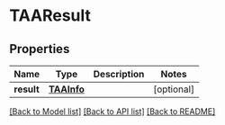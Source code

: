 # TAAResult

## Properties
Name | Type | Description | Notes
------------ | ------------- | ------------- | -------------
**result** | [**TAAInfo**](TAAInfo.md) |  | [optional] 

[[Back to Model list]](../README.md#documentation-for-models) [[Back to API list]](../README.md#documentation-for-api-endpoints) [[Back to README]](../README.md)


